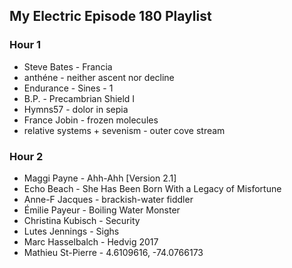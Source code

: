 ## My Electric Episode 180 Playlist

### Hour 1
* Steve Bates - Francia
* anthéne - neither ascent nor decline
* Endurance - Sines - 1
* B.P. - Precambrian Shield I
* Hymns57 - dolor in sepia
* France Jobin - frozen molecules
* relative systems + sevenism - outer cove stream

### Hour 2

* Maggi Payne - Ahh-Ahh [Version 2.1]
* Echo Beach - She Has Been Born With a Legacy of Misfortune
* Anne-F Jacques - brackish-water fiddler
* Émilie Payeur - Boiling Water Monster
* Christina Kubisch - Security
* Lutes Jennings - Sighs
* Marc Hasselbalch - Hedvig 2017
* Mathieu St-Pierre - 4.6109616, -74.0766173
